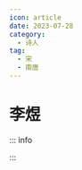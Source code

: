 ```yaml
---
icon: article
date: 2023-07-28
category:
  - 诗人
tag:
  - 宋
  - 南唐
---
```


# 李煜

<!-- more -->


::: info 



:::